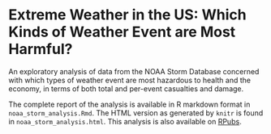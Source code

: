 # Extreme Weather in the US: Which Kinds of Weather Event are Most Harmful?
An exploratory analysis of data from the NOAA Storm Database concerned with which types of weather event are most hazardous to health and the economy, in terms of both total and per-event casualties and damage.

The complete report of the analysis is available in R markdown format in `noaa_storm_analysis.Rmd`. The HTML version as generated by `knitr` is found in `noaa_storm_analysis.html`. This analysis is also available on [RPubs](https://rpubs.com/cclaypool/395695).
